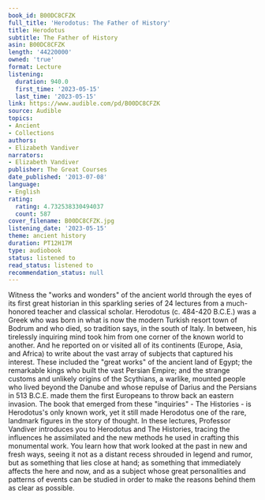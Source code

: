 ```yaml
---
book_id: B00DC8CFZK
full_title: 'Herodotus: The Father of History'
title: Herodotus
subtitle: The Father of History
asin: B00DC8CFZK
length: '44220000'
owned: 'true'
format: Lecture
listening:
  duration: 940.0
  first_time: '2023-05-15'
  last_time: '2023-05-15'
link: https://www.audible.com/pd/B00DC8CFZK
source: Audible
topics:
- Ancient
- Collections
authors:
- Elizabeth Vandiver
narrators:
- Elizabeth Vandiver
publisher: The Great Courses
date_published: '2013-07-08'
language:
- English
rating:
  rating: 4.732538330494037
  count: 587
cover_filename: B00DC8CFZK.jpg
listening_date: '2023-05-15'
theme: ancient history
duration: PT12H17M
type: audiobook
status: listened to
read_status: listened to
recommendation_status: null
---
```

Witness the "works and wonders" of the ancient world through the eyes of its first great historian in this sparkling series of 24 lectures from a much-honored teacher and classical scholar.
Herodotus (c. 484-420 B.C.E.) was a Greek who was born in what is now the modern Turkish resort town of Bodrum and who died, so tradition says, in the south of Italy. In between, his tirelessly inquiring mind took him from one corner of the known world to another. And he reported on or visited all of its continents (Europe, Asia, and Africa) to write about the vast array of subjects that captured his interest. These included the "great works" of the ancient land of Egypt; the remarkable kings who built the vast Persian Empire; and the strange customs and unlikely origins of the Scythians, a warlike, mounted people who lived beyond the Danube and whose repulse of Darius and the Persians in 513 B.C.E. made them the first Europeans to throw back an eastern invasion.
The book that emerged from these "inquiries" - The Histories - is Herodotus's only known work, yet it still made Herodotus one of the rare, landmark figures in the story of thought. In these lectures, Professor Vandiver introduces you to Herodotus and The Histories, tracing the influences he assimilated and the new methods he used in crafting this monumental work. You learn how that work looked at the past in new and fresh ways, seeing it not as a distant recess shrouded in legend and rumor, but as something that lies close at hand; as something that immediately affects the here and now, and as a subject whose great personalities and patterns of events can be studied in order to make the reasons behind them as clear as possible.
